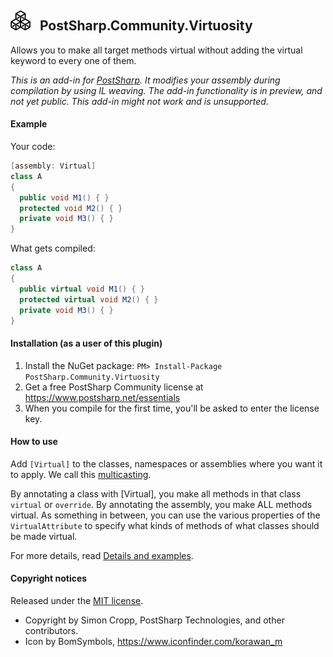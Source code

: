 ## <img src="icon.png" width="32"> &nbsp; PostSharp.Community.Virtuosity 
Allows you to make all target methods virtual without adding the virtual keyword to every one of them.

*This is an add-in for [PostSharp](https://postsharp.net). It modifies your assembly during compilation by using IL weaving. The add-in functionality is in preview, and not yet public. This add-in might not work and is unsupported.*
 
#### Example
Your code:
```csharp
[assembly: Virtual]
class A 
{
  public void M1() { }
  protected void M2() { }
  private void M3() { }
}
```
What gets compiled:
```csharp
class A 
{
  public virtual void M1() { }
  protected virtual void M2() { }
  private void M3() { }
}
```

#### Installation (as a user of this plugin)
1. Install the NuGet package: `PM> Install-Package PostSharp.Community.Virtuosity`
2. Get a free PostSharp Community license at https://www.postsharp.net/essentials
3. When you compile for the first time, you'll be asked to enter the license key.

#### How to use
Add `[Virtual]` to the classes, namespaces or assemblies where you want it to apply. We call this [multicasting](https://doc.postsharp.net/attribute-multicasting).

By annotating a class with [Virtual], you make all methods in that class `virtual` or `override`. By annotating the assembly, you make ALL methods virtual. As something in between, you can use the various properties of the `VirtualAttribute` to specify what kinds of methods of what classes should be made virtual.

For more details, read [Details and examples](Details_and_examples.md).

#### Copyright notices
Released under the [MIT license](LICENSE.md).

* Copyright by Simon Cropp, PostSharp Technologies, and other contributors.
* Icon by BomSymbols, https://www.iconfinder.com/korawan_m
